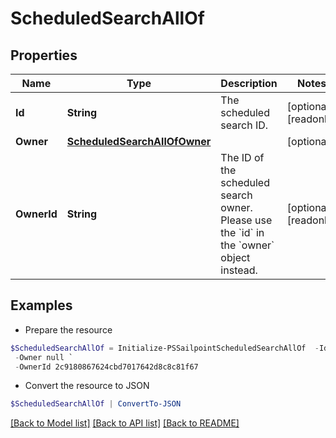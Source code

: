 # ScheduledSearchAllOf
## Properties

Name | Type | Description | Notes
------------ | ------------- | ------------- | -------------
**Id** | **String** | The scheduled search ID. | [optional] [readonly] 
**Owner** | [**ScheduledSearchAllOfOwner**](ScheduledSearchAllOfOwner.md) |  | [optional] 
**OwnerId** | **String** | The ID of the scheduled search owner.  Please use the &#x60;id&#x60; in the &#x60;owner&#x60; object instead.  | [optional] [readonly] 

## Examples

- Prepare the resource
```powershell
$ScheduledSearchAllOf = Initialize-PSSailpointScheduledSearchAllOf  -Id 0de46054-fe90-434a-b84e-c6b3359d0c64 `
 -Owner null `
 -OwnerId 2c9180867624cbd7017642d8c8c81f67
```

- Convert the resource to JSON
```powershell
$ScheduledSearchAllOf | ConvertTo-JSON
```

[[Back to Model list]](../README.md#documentation-for-models) [[Back to API list]](../README.md#documentation-for-api-endpoints) [[Back to README]](../README.md)

